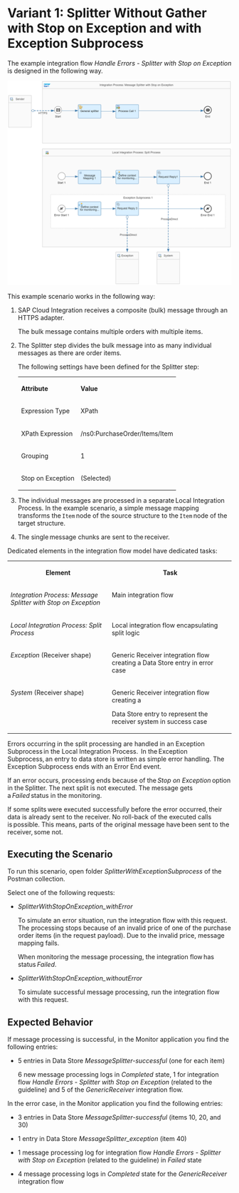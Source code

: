 <!-- loiod2445ff19d324aeb99e4f0587a0ff2f1 -->

# Variant 1: Splitter Without Gather with Stop on Exception and with Exception Subprocess

The example integration flow *Handle Errors - Splitter with Stop on Exception* is designed in the following way.

![](images/Handle_Errors_-_Splitter_with_Stop_on_Exception_5d512dd.png)

This example scenario works in the following way:

1.  SAP Cloud Integration receives a composite \(bulk\) message through an HTTPS adapter.

    The bulk message contains multiple orders with multiple items.

2.  The Splitter step divides the bulk message into as many individual messages as there are order items.

    The following settings have been defined for the Splitter step:


    <table>
    <tr>
    <th valign="top">

    Attribute
    
    </th>
    <th valign="top">

    Value
    
    </th>
    </tr>
    <tr>
    <td valign="top">
    
    Expression Type
    
    </td>
    <td valign="top">
    
    XPath
    
    </td>
    </tr>
    <tr>
    <td valign="top">
    
    XPath Expression
    
    </td>
    <td valign="top">
    
    /ns0:PurchaseOrder/Items/Item
    
    </td>
    </tr>
    <tr>
    <td valign="top">
    
    Grouping
    
    </td>
    <td valign="top">
    
    1
    
    </td>
    </tr>
    <tr>
    <td valign="top">
    
    Stop on Exception
    
    </td>
    <td valign="top">
    
    \(Selected\)
    
    </td>
    </tr>
    </table>
    
3.  The individual messages are processed in a separate Local Integration Process. In the example scenario, a simple message mapping transforms the `Item` node of the source structure to the `Item` node of the target structure.

4.  The single message chunks are sent to the receiver.


Dedicated elements in the integration flow model have dedicated tasks:


<table>
<tr>
<th valign="top">

Element

</th>
<th valign="top">

Task

</th>
</tr>
<tr>
<td valign="top">

*Integration Process: Message Splitter with Stop on Exception*

</td>
<td valign="top">

Main integration flow

</td>
</tr>
<tr>
<td valign="top">

*Local Integration Process: Split Process*

</td>
<td valign="top">

Local integration flow encapsulating split logic

</td>
</tr>
<tr>
<td valign="top">

*Exception* \(Receiver shape\)

</td>
<td valign="top">

Generic Receiver integration flow creating a Data Store entry in error case

</td>
</tr>
<tr>
<td valign="top">

*System* \(Receiver shape\)

</td>
<td valign="top">

Generic Receiver integration flow creating a

Data Store entry to represent the receiver system in success case

</td>
</tr>
</table>

Errors occurring in the split processing are handled in an Exception Subprocess in the Local Integration Process.  In the Exception Subprocess, an entry to data store is written as simple error handling. The Exception Subprocess ends with an Error End event. 

If an error occurs, processing ends because of the *Stop on Exception* option in the Splitter. The next split is not executed. The message gets a *Failed* status in the monitoring.

If some splits were executed successfully before the error occurred, their data is already sent to the receiver. No roll-back of the executed calls is possible. This means, parts of the original message have been sent to the receiver, some not.



<a name="loiod2445ff19d324aeb99e4f0587a0ff2f1__section_h34_g3b_hlb"/>

## Executing the Scenario

To run this scenario, open folder *SplitterWithExceptionSubprocess* of the Postman collection.

Select one of the following requests:

-   *SplitterWithStopOnException\_withError*

    To simulate an error situation, run the integration flow with this request. The processing stops because of an invalid price of one of the purchase order items \(in the request payload\). Due to the invalid price, message mapping fails.

    When monitoring the message processing, the integration flow has status *Failed*.

-   *SplitterWithStopOnException\_withoutError*

    To simulate successful message processing, run the integration flow with this request.




<a name="loiod2445ff19d324aeb99e4f0587a0ff2f1__section_nv3_d3f_plb"/>

## Expected Behavior

If message processing is successful, in the Monitor application you find the following entries:

-   5 entries in Data Store *MessageSplitter-successful* \(one for each item\)

    6 new message processing logs in *Completed* state, 1 for integration flow *Handle Errors - Splitter with Stop on Exception* \(related to the guideline\) and 5 of the *GenericReceiver* integration flow.


In the error case, in the Monitor application you find the following entries:

-   3 entries in Data Store *MessageSplitter-successful* \(items 10, 20, and 30\)

-   1 entry in Data Store *MessageSplitter\_exception* \(item 40\)

-   1 message processing log for integration flow *Handle Errors - Splitter with Stop on Exception* \(related to the guideline\) in *Failed* state

-   4 message processing logs in *Completed* state for the *GenericReceiver* integration flow



